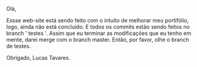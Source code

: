 Olá,

Essse web-site está sendo feito com o intuito de melhorar meu portifólio, logo,
ainda não está concluído. E todos os commits estão sendo feitos no branch ' testes '.
Assim que eu terminar as modificações que eu tenho em mente, darei merge com o branch master. Então, por favor, olhe o branch  de testes.

Obrigado,
Lucas Tavares.
